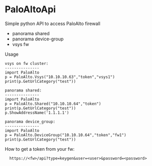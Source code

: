 # PaloAltoApi

Simple python API to access PaloAlto firewall
- panorama shared
- panorama device-group
- vsys fw


Usage
```
vsys on fw cluster:
---------------
import PaloAlto
p = PaloAlto.Vsys("10.10.10.63","token","vsys1")
print(p.GetUrlCategory("test"))

panorama shared:
---------------
import PaloAlto
p = PaloAlto.Shared("10.10.10.64","token")
print(p.GetUrlCategory("test"))
p.ShowAddressName('1.1.1.1')

panorama device_group:
---------------
import PaloAlto
p = PaloAlto.DeviceGroup("10.10.10.64","token","fw1")
print(p.GetUrlCategory("test"))
```

How to get a token from your fw:
```
  https://<fw>/api?type=keygen&user=<user>&password=<password>
```
